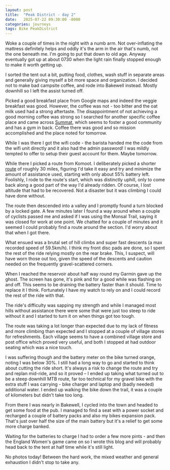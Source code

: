 ```yaml
---
layout: post
title:  "Peak District - day 2"
date:   2025-07-22 09:30:00 -0000
categories: journeys
tags: Bike PeakDistrict
---
```


Woke a couple of times in the night with a numb arm. Not over-inflating the mattress definitely helps and oddly it's the arm in the air that's numb, not the one beneath me. I'm going to put that down to old age. Anyway eventually got up at about 0730 when the light rain finally stopped enough to make it worth getting up.

I sorted the tent out a bit, putting food, clothes, wash stuff in separate areas and generally giving myself a bit more space and organization. I decided not to make bad campsite coffee, and rode into Bakewell instead. Mostly downhill so I left the assist turned off.

Picked a good breakfast place from Google maps and indeed the veggie breakfast was good. However, the coffee was not - too bitter and the oat milk used had a strong aftertaste. The disappointment of not achieving a good morning coffee was strong so I searched for another specific coffee place and came across [Summat][summat], which seems to foster a good community and has a gym in back. Coffee there was good and so mission accomplished and the place noted for tomorrow.

While I was there I got the wifi code - the barista handed me the code from the wifi unit directly and it also had the admin password! I was mildly tempted to offer to setup their guest account for them. Maybe tomorrow.

While there I picked a route from Komoot. I deliberately picked a shorter [route][komoot] of roughly 30 miles, figuring I'd take it easy and try and minimize the amount of assistance used, starting with only about 55% battery left. Foolishly, I rode to the route's start, which was distinctly uphill, only to come back along a good part of the way I'd already ridden. Of course, I lost altitude that had to be recovered. Not a disaster but it was climbing I could have done without.

The route then descended into a valley and I promptly found a turn blocked by a locked gate. A few minutes later I found a way around when a couple of cyclists passed me and asked if I was using the Monsal Trail, saying it was closed for work at one point. We chatted for a couple of minutes and it seemed I could probably find a route around the section. I'd worry about that when I got there.

What ensued was a brutal set of hill climbs and super fast descents (a max recorded speed of 59.5km/h). I think my front disc pads are done, so I spent the rest of the ride relying mostly on the rear brake. This, I suspect, will have worn those out too, given the speed of the descents and caution needed on the frequently gravel-scattered corners.

When I reached the reservoir about half way round my Garmin gave up the ghost. The screen has gone, it's pink and for a good while was flashing on and off. This seems to be draining the battery faster than it should. Time to replace it I think. Fortunately I have my watch to rely on and I could record the rest of the ride with that.  

The ride's difficulty was sapping my strength and while I managed most hills without assistance there were some that were just too steep to ride without it and I started to turn it on when things got too tough.

The route was taking a lot longer than expected due to my lack of fitness and more climbing than expected and I stopped at a couple of village stores for refreshments. Each village seems to have a combined village store and post office which proved very useful, and both I stopped at had outdoor seating which was a nice touch.

I was suffering though and the battery meter on the bike turned orange, noting I was below 30%. I still had a long way to go and started to think about cutting the ride short. It's always a risk to change the route and try and replan mid-ride, and so it proved – I ended up taking what turned out to be a steep downhill MTB route, far too technical for my gravel bike with the extra stuff I was carrying - bike charger and laptop and (badly needed) additional water. I ended up walking the bike down the trail, it was a couple of kilometers but didn't take too long.

From there I was nearly in Bakewell, I cycled into the town and headed to get some food at the pub. I managed to find a seat with a power socket and recharged a couple of battery packs and also my bikes expansion pack. That's just over half the size of the main battery but it's a relief to get some more charge banked.

Waiting for the batteries to charge I had to order a few more pints - and then the England Women's game came on so I wrote this blog and will probably head back to the tent at half time while it's still light.

No photos today! Between the hard work, the mixed weather and general exhaustion I didn't stop to take any.


 [summat]: https://www.summat.cafe/
 [komoot]: https://www.komoot.com/tour/2426416402?share_token=aLhFY1rWy15ITododYqadN2bIgerpdWmjzNguwGpJMF2y41xIn&ref=wtd
